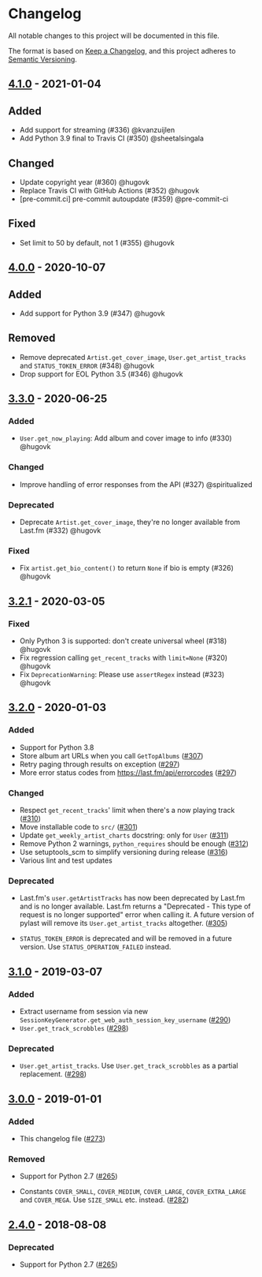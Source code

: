 # Changelog

All notable changes to this project will be documented in this file.

The format is based on [Keep a Changelog](https://keepachangelog.com/en/1.0.0/),
and this project adheres to [Semantic Versioning](https://semver.org/spec/v2.0.0.html).

## [4.1.0] - 2021-01-04
## Added

* Add support for streaming (#336) @kvanzuijlen
* Add Python 3.9 final to Travis CI (#350) @sheetalsingala

## Changed

* Update copyright year (#360) @hugovk
* Replace Travis CI with GitHub Actions (#352) @hugovk
* [pre-commit.ci] pre-commit autoupdate (#359) @pre-commit-ci

## Fixed

* Set limit to 50 by default, not 1 (#355) @hugovk


## [4.0.0] - 2020-10-07
## Added

* Add support for Python 3.9 (#347) @hugovk

## Removed

* Remove deprecated `Artist.get_cover_image`, `User.get_artist_tracks` and `STATUS_TOKEN_ERROR` (#348) @hugovk
* Drop support for EOL Python 3.5 (#346) @hugovk


## [3.3.0] - 2020-06-25
### Added

* `User.get_now_playing`: Add album and cover image to info (#330) @hugovk

### Changed

* Improve handling of error responses from the API (#327) @spiritualized

### Deprecated

* Deprecate `Artist.get_cover_image`, they're no longer available from Last.fm (#332) @hugovk

### Fixed

* Fix `artist.get_bio_content()` to return `None` if bio is empty (#326) @hugovk


## [3.2.1] - 2020-03-05
### Fixed

* Only Python 3 is supported: don't create universal wheel (#318) @hugovk
* Fix regression calling `get_recent_tracks` with `limit=None` (#320) @hugovk
* Fix `DeprecationWarning`: Please use `assertRegex` instead (#323) @hugovk

## [3.2.0] - 2020-01-03
### Added

* Support for Python 3.8
* Store album art URLs when you call `GetTopAlbums` ([#307])
* Retry paging through results on exception ([#297])
* More error status codes from https://last.fm/api/errorcodes ([#297])

### Changed

* Respect `get_recent_tracks`' limit when there's a now playing track ([#310])
* Move installable code to `src/` ([#301])
* Update `get_weekly_artist_charts` docstring: only for `User` ([#311])
* Remove Python 2 warnings, `python_requires` should be enough ([#312])
* Use setuptools_scm to simplify versioning during release ([#316])
* Various lint and test updates

### Deprecated

* Last.fm's `user.getArtistTracks` has now been deprecated by Last.fm and is no longer
  available. Last.fm returns a "Deprecated - This type of request is no longer
  supported" error when calling it. A future version of pylast will remove its
  `User.get_artist_tracks` altogether. ([#305])

* `STATUS_TOKEN_ERROR` is deprecated and will be removed in a future version.
  Use `STATUS_OPERATION_FAILED` instead.

## [3.1.0] - 2019-03-07
### Added

* Extract username from session via new
  `SessionKeyGenerator.get_web_auth_session_key_username` ([#290])
* `User.get_track_scrobbles` ([#298])

### Deprecated

*  `User.get_artist_tracks`. Use `User.get_track_scrobbles` as a partial replacement.
   ([#298])

## [3.0.0] - 2019-01-01
### Added
* This changelog file ([#273])

### Removed

* Support for Python 2.7 ([#265])

* Constants `COVER_SMALL`, `COVER_MEDIUM`, `COVER_LARGE`, `COVER_EXTRA_LARGE`
  and `COVER_MEGA`. Use `SIZE_SMALL` etc. instead. ([#282])

## [2.4.0] - 2018-08-08
### Deprecated

* Support for Python 2.7 ([#265])

[4.1.0]: https://github.com/pylast/pylast/compare/4.0.0...4.1.0
[4.0.0]: https://github.com/pylast/pylast/compare/3.3.0...4.0.0
[3.3.0]: https://github.com/pylast/pylast/compare/3.2.1...3.3.0
[3.2.1]: https://github.com/pylast/pylast/compare/3.2.0...3.2.1
[3.2.0]: https://github.com/pylast/pylast/compare/3.1.0...3.2.0
[3.1.0]: https://github.com/pylast/pylast/compare/3.0.0...3.1.0
[3.0.0]: https://github.com/pylast/pylast/compare/2.4.0...3.0.0
[2.4.0]: https://github.com/pylast/pylast/compare/2.3.0...2.4.0
[#265]: https://github.com/pylast/pylast/issues/265
[#273]: https://github.com/pylast/pylast/issues/273
[#282]: https://github.com/pylast/pylast/pull/282
[#290]: https://github.com/pylast/pylast/pull/290
[#297]: https://github.com/pylast/pylast/issues/297
[#298]: https://github.com/pylast/pylast/issues/298
[#301]: https://github.com/pylast/pylast/issues/301
[#305]: https://github.com/pylast/pylast/issues/305
[#307]: https://github.com/pylast/pylast/issues/307
[#310]: https://github.com/pylast/pylast/issues/310
[#311]: https://github.com/pylast/pylast/issues/311
[#312]: https://github.com/pylast/pylast/issues/312
[#316]: https://github.com/pylast/pylast/issues/316
[#346]: https://github.com/pylast/pylast/issues/346
[#347]: https://github.com/pylast/pylast/issues/347
[#348]: https://github.com/pylast/pylast/issues/348
